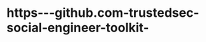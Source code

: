 https---github.com-trustedsec-social-engineer-toolkit-
======================================================
